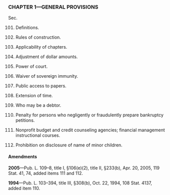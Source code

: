 ### **CHAPTER 1—GENERAL PROVISIONS** ###

Sec.

101. Definitions.

102. Rules of construction.

103. Applicability of chapters.

104. Adjustment of dollar amounts.

105. Power of court.

106. Waiver of sovereign immunity.

107. Public access to papers.

108. Extension of time.

109. Who may be a debtor.

110. Penalty for persons who negligently or fraudulently prepare bankruptcy petitions.

111. Nonprofit budget and credit counseling agencies; financial management instructional courses.

112. Prohibition on disclosure of name of minor children.

#### Amendments ####

**2005**—Pub. L. 109–8, title I, §106(e)(2), title II, §233(b), Apr. 20, 2005, 119 Stat. 41, 74, added items 111 and 112.

**1994**—Pub. L. 103–394, title III, §308(b), Oct. 22, 1994, 108 Stat. 4137, added item 110.